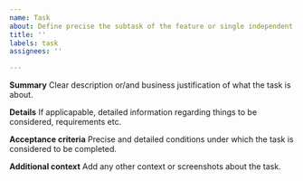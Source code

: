 ```yaml
---
name: Task
about: Define precise the subtask of the feature or single independent task
title: ''
labels: task
assignees: ''

---
```


**Summary**
Clear description or/and business justification of what the task is about.

**Details**
If applicapable, detailed information regarding things to be considered, requirements etc.

**Acceptance criteria**
Precise and detailed conditions under which the task is considered to be completed.

**Additional context**
Add any other context or screenshots about the task.